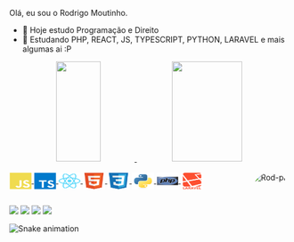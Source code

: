 Olá, eu sou o Rodrigo Moutinho.

- 🔭 Hoje estudo Programação e Direito
- 🌱 Estudando PHP, REACT, JS, TYPESCRIPT, PYTHON, LARAVEL e mais algumas ai :P

<div align="center">
  <a href="https://github.com/rodrigomoutinho">
  <img height="180em" width="40%" src="https://github-readme-stats.vercel.app/api?username=rodrigomoutinho&show_icons=true&theme=neon&include_all_commits=true&count_private=true"/>
  <img height="180em" width="50%" src="https://github-readme-stats.vercel.app/api/top-langs/?username=rodrigomoutinho&layout=compact&langs_count=7&theme=neon"/>
</div>
<div style="display: inline_block"><br>
  <img align="center" alt="Rod-Js" height="30" width="40" src="https://raw.githubusercontent.com/devicons/devicon/master/icons/javascript/javascript-plain.svg">
  <img align="center" alt="Rod-Ts" height="30" width="40" src="https://raw.githubusercontent.com/devicons/devicon/master/icons/typescript/typescript-plain.svg">
  <img align="center" alt="Rod-React" height="30" width="40" src="https://raw.githubusercontent.com/devicons/devicon/master/icons/react/react-original.svg">
  <img align="center" alt="Rod-HTML" height="30" width="40" src="https://raw.githubusercontent.com/devicons/devicon/master/icons/html5/html5-original.svg">
  <img align="center" alt="Rod-CSS" height="30" width="40" src="https://raw.githubusercontent.com/devicons/devicon/master/icons/css3/css3-original.svg">
  <img align="center" alt="Rod-Python" height="30" width="40" src="https://raw.githubusercontent.com/devicons/devicon/master/icons/python/python-original.svg">
  <img align="center" alt="Rod-PHP" height="30" width="40" src="https://github.com/devicons/devicon/blob/master/icons/php/php-original.svg">
  <img align="center" alt="Rod-Laravel" height="30" width="40" src="https://github.com/devicons/devicon/blob/master/icons/laravel/laravel-plain-wordmark.svg">
  
  <img align="right" alt="Rod-pic" height="150" style="border-radius:50px;" src="https://cdn.discordapp.com/attachments/321844171360960515/948405165545881701/Webp.net-gifmaker.gif">
</div>
  
  ##
 
<div> 
  <a href="https://www.youtube.com/channel/UC_-uuuZbY0AAt9CViNzvc-Q" target="_blank"><img src="https://img.shields.io/badge/YouTube-FF0000?style=for-the-badge&logo=youtube&logoColor=white" target="_blank"></a>
  <a href="https://instagram.com/rodrigomoutinhu" target="_blank"><img src="https://img.shields.io/badge/-Instagram-%23E4405F?style=for-the-badge&logo=instagram&logoColor=white" target="_blank"></a>
  <a href = "mailto:rodrigomoutinhoadv@outlook.com"><img src="https://img.shields.io/badge/-Gmail-%23333?style=for-the-badge&logo=gmail&logoColor=white" target="_blank"></a>
  <a href="https://www.linkedin.com/in/rodrigomoutinho" target="_blank"><img src="https://img.shields.io/badge/-LinkedIn-%230077B5?style=for-the-badge&logo=linkedin&logoColor=white" target="_blank"></a> 
 
  ![Snake animation](https://github.com/rodrigomoutinho/rodrigomoutinho/blob/output/github-contribution-grid-snake.svg)
 
</div>

